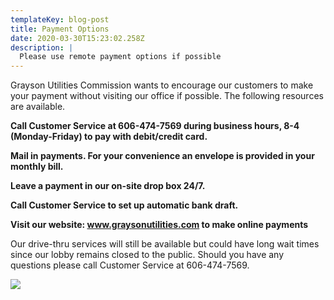 ```yaml
---
templateKey: blog-post
title: Payment Options
date: 2020-03-30T15:23:02.258Z
description: |
  Please use remote payment options if possible
---
```

Grayson Utilities Commission wants to encourage our customers to make your payment without visiting our office if possible.  The following resources are available.  

**Call Customer Service at 606-474-7569 during business hours, 8-4 (Monday-Friday) to pay with debit/credit card.**

**Mail in payments.  For your convenience an envelope is provided in your monthly bill.**

**Leave a payment in our on-site drop box 24/7.**

**Call Customer Service to set up automatic bank draft.**

**Visit our website: www.graysonutilities.com to make online payments**

Our drive-thru services will still be available but could have long wait times since our lobby remains closed to the public.  Should you have any questions please call Customer Service at 606-474-7569. 

![](/img/drive-thur-open.jpeg)
